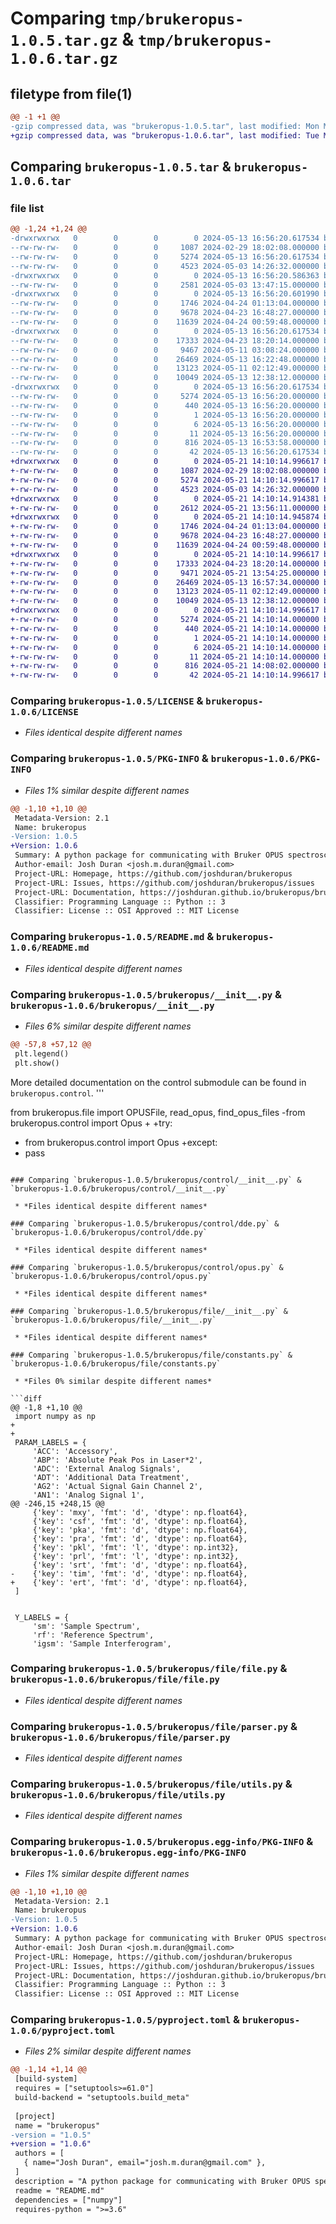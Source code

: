 # Comparing `tmp/brukeropus-1.0.5.tar.gz` & `tmp/brukeropus-1.0.6.tar.gz`

## filetype from file(1)

```diff
@@ -1 +1 @@
-gzip compressed data, was "brukeropus-1.0.5.tar", last modified: Mon May 13 16:56:20 2024, max compression
+gzip compressed data, was "brukeropus-1.0.6.tar", last modified: Tue May 21 14:10:14 2024, max compression
```

## Comparing `brukeropus-1.0.5.tar` & `brukeropus-1.0.6.tar`

### file list

```diff
@@ -1,24 +1,24 @@
-drwxrwxrwx   0        0        0        0 2024-05-13 16:56:20.617534 brukeropus-1.0.5/
--rw-rw-rw-   0        0        0     1087 2024-02-29 18:02:08.000000 brukeropus-1.0.5/LICENSE
--rw-rw-rw-   0        0        0     5274 2024-05-13 16:56:20.617534 brukeropus-1.0.5/PKG-INFO
--rw-rw-rw-   0        0        0     4523 2024-05-03 14:26:32.000000 brukeropus-1.0.5/README.md
-drwxrwxrwx   0        0        0        0 2024-05-13 16:56:20.586363 brukeropus-1.0.5/brukeropus/
--rw-rw-rw-   0        0        0     2581 2024-05-03 13:47:15.000000 brukeropus-1.0.5/brukeropus/__init__.py
-drwxrwxrwx   0        0        0        0 2024-05-13 16:56:20.601990 brukeropus-1.0.5/brukeropus/control/
--rw-rw-rw-   0        0        0     1746 2024-04-24 01:13:04.000000 brukeropus-1.0.5/brukeropus/control/__init__.py
--rw-rw-rw-   0        0        0     9678 2024-04-23 16:48:27.000000 brukeropus-1.0.5/brukeropus/control/dde.py
--rw-rw-rw-   0        0        0    11639 2024-04-24 00:59:48.000000 brukeropus-1.0.5/brukeropus/control/opus.py
-drwxrwxrwx   0        0        0        0 2024-05-13 16:56:20.617534 brukeropus-1.0.5/brukeropus/file/
--rw-rw-rw-   0        0        0    17333 2024-04-23 18:20:14.000000 brukeropus-1.0.5/brukeropus/file/__init__.py
--rw-rw-rw-   0        0        0     9467 2024-05-11 03:08:24.000000 brukeropus-1.0.5/brukeropus/file/constants.py
--rw-rw-rw-   0        0        0    26469 2024-05-13 16:22:48.000000 brukeropus-1.0.5/brukeropus/file/file.py
--rw-rw-rw-   0        0        0    13123 2024-05-11 02:12:49.000000 brukeropus-1.0.5/brukeropus/file/parser.py
--rw-rw-rw-   0        0        0    10049 2024-05-13 12:38:12.000000 brukeropus-1.0.5/brukeropus/file/utils.py
-drwxrwxrwx   0        0        0        0 2024-05-13 16:56:20.617534 brukeropus-1.0.5/brukeropus.egg-info/
--rw-rw-rw-   0        0        0     5274 2024-05-13 16:56:20.000000 brukeropus-1.0.5/brukeropus.egg-info/PKG-INFO
--rw-rw-rw-   0        0        0      440 2024-05-13 16:56:20.000000 brukeropus-1.0.5/brukeropus.egg-info/SOURCES.txt
--rw-rw-rw-   0        0        0        1 2024-05-13 16:56:20.000000 brukeropus-1.0.5/brukeropus.egg-info/dependency_links.txt
--rw-rw-rw-   0        0        0        6 2024-05-13 16:56:20.000000 brukeropus-1.0.5/brukeropus.egg-info/requires.txt
--rw-rw-rw-   0        0        0       11 2024-05-13 16:56:20.000000 brukeropus-1.0.5/brukeropus.egg-info/top_level.txt
--rw-rw-rw-   0        0        0      816 2024-05-13 16:53:58.000000 brukeropus-1.0.5/pyproject.toml
--rw-rw-rw-   0        0        0       42 2024-05-13 16:56:20.617534 brukeropus-1.0.5/setup.cfg
+drwxrwxrwx   0        0        0        0 2024-05-21 14:10:14.996617 brukeropus-1.0.6/
+-rw-rw-rw-   0        0        0     1087 2024-02-29 18:02:08.000000 brukeropus-1.0.6/LICENSE
+-rw-rw-rw-   0        0        0     5274 2024-05-21 14:10:14.996617 brukeropus-1.0.6/PKG-INFO
+-rw-rw-rw-   0        0        0     4523 2024-05-03 14:26:32.000000 brukeropus-1.0.6/README.md
+drwxrwxrwx   0        0        0        0 2024-05-21 14:10:14.914381 brukeropus-1.0.6/brukeropus/
+-rw-rw-rw-   0        0        0     2612 2024-05-21 13:56:11.000000 brukeropus-1.0.6/brukeropus/__init__.py
+drwxrwxrwx   0        0        0        0 2024-05-21 14:10:14.945874 brukeropus-1.0.6/brukeropus/control/
+-rw-rw-rw-   0        0        0     1746 2024-04-24 01:13:04.000000 brukeropus-1.0.6/brukeropus/control/__init__.py
+-rw-rw-rw-   0        0        0     9678 2024-04-23 16:48:27.000000 brukeropus-1.0.6/brukeropus/control/dde.py
+-rw-rw-rw-   0        0        0    11639 2024-04-24 00:59:48.000000 brukeropus-1.0.6/brukeropus/control/opus.py
+drwxrwxrwx   0        0        0        0 2024-05-21 14:10:14.996617 brukeropus-1.0.6/brukeropus/file/
+-rw-rw-rw-   0        0        0    17333 2024-04-23 18:20:14.000000 brukeropus-1.0.6/brukeropus/file/__init__.py
+-rw-rw-rw-   0        0        0     9471 2024-05-21 13:54:25.000000 brukeropus-1.0.6/brukeropus/file/constants.py
+-rw-rw-rw-   0        0        0    26469 2024-05-13 16:57:34.000000 brukeropus-1.0.6/brukeropus/file/file.py
+-rw-rw-rw-   0        0        0    13123 2024-05-11 02:12:49.000000 brukeropus-1.0.6/brukeropus/file/parser.py
+-rw-rw-rw-   0        0        0    10049 2024-05-13 12:38:12.000000 brukeropus-1.0.6/brukeropus/file/utils.py
+drwxrwxrwx   0        0        0        0 2024-05-21 14:10:14.996617 brukeropus-1.0.6/brukeropus.egg-info/
+-rw-rw-rw-   0        0        0     5274 2024-05-21 14:10:14.000000 brukeropus-1.0.6/brukeropus.egg-info/PKG-INFO
+-rw-rw-rw-   0        0        0      440 2024-05-21 14:10:14.000000 brukeropus-1.0.6/brukeropus.egg-info/SOURCES.txt
+-rw-rw-rw-   0        0        0        1 2024-05-21 14:10:14.000000 brukeropus-1.0.6/brukeropus.egg-info/dependency_links.txt
+-rw-rw-rw-   0        0        0        6 2024-05-21 14:10:14.000000 brukeropus-1.0.6/brukeropus.egg-info/requires.txt
+-rw-rw-rw-   0        0        0       11 2024-05-21 14:10:14.000000 brukeropus-1.0.6/brukeropus.egg-info/top_level.txt
+-rw-rw-rw-   0        0        0      816 2024-05-21 14:08:02.000000 brukeropus-1.0.6/pyproject.toml
+-rw-rw-rw-   0        0        0       42 2024-05-21 14:10:14.996617 brukeropus-1.0.6/setup.cfg
```

### Comparing `brukeropus-1.0.5/LICENSE` & `brukeropus-1.0.6/LICENSE`

 * *Files identical despite different names*

### Comparing `brukeropus-1.0.5/PKG-INFO` & `brukeropus-1.0.6/PKG-INFO`

 * *Files 1% similar despite different names*

```diff
@@ -1,10 +1,10 @@
 Metadata-Version: 2.1
 Name: brukeropus
-Version: 1.0.5
+Version: 1.0.6
 Summary: A python package for communicating with Bruker OPUS spectroscopy software and reading its binary file format.
 Author-email: Josh Duran <josh.m.duran@gmail.com>
 Project-URL: Homepage, https://github.com/joshduran/brukeropus
 Project-URL: Issues, https://github.com/joshduran/brukeropus/issues
 Project-URL: Documentation, https://joshduran.github.io/brukeropus/brukeropus.html
 Classifier: Programming Language :: Python :: 3
 Classifier: License :: OSI Approved :: MIT License
```

### Comparing `brukeropus-1.0.5/README.md` & `brukeropus-1.0.6/README.md`

 * *Files identical despite different names*

### Comparing `brukeropus-1.0.5/brukeropus/__init__.py` & `brukeropus-1.0.6/brukeropus/__init__.py`

 * *Files 6% similar despite different names*

```diff
@@ -57,8 +57,12 @@
 plt.legend()
 plt.show()
 ```
 More detailed documentation on the control submodule can be found in `brukeropus.control`.
 '''
 
 from brukeropus.file import OPUSFile, read_opus, find_opus_files
-from brukeropus.control import Opus
+
+try:
+    from brukeropus.control import Opus
+except:
+    pass
```

### Comparing `brukeropus-1.0.5/brukeropus/control/__init__.py` & `brukeropus-1.0.6/brukeropus/control/__init__.py`

 * *Files identical despite different names*

### Comparing `brukeropus-1.0.5/brukeropus/control/dde.py` & `brukeropus-1.0.6/brukeropus/control/dde.py`

 * *Files identical despite different names*

### Comparing `brukeropus-1.0.5/brukeropus/control/opus.py` & `brukeropus-1.0.6/brukeropus/control/opus.py`

 * *Files identical despite different names*

### Comparing `brukeropus-1.0.5/brukeropus/file/__init__.py` & `brukeropus-1.0.6/brukeropus/file/__init__.py`

 * *Files identical despite different names*

### Comparing `brukeropus-1.0.5/brukeropus/file/constants.py` & `brukeropus-1.0.6/brukeropus/file/constants.py`

 * *Files 0% similar despite different names*

```diff
@@ -1,8 +1,10 @@
 import numpy as np
+
+
 PARAM_LABELS = {
     'ACC': 'Accessory',
     'ABP': 'Absolute Peak Pos in Laser*2',
     'ADC': 'External Analog Signals',
     'ADT': 'Additional Data Treatment',
     'AG2': 'Actual Signal Gain Channel 2',
     'AN1': 'Analog Signal 1',
@@ -246,15 +248,15 @@
     {'key': 'mxy', 'fmt': 'd', 'dtype': np.float64},
     {'key': 'csf', 'fmt': 'd', 'dtype': np.float64},
     {'key': 'pka', 'fmt': 'd', 'dtype': np.float64},
     {'key': 'pra', 'fmt': 'd', 'dtype': np.float64},
     {'key': 'pkl', 'fmt': 'l', 'dtype': np.int32},
     {'key': 'prl', 'fmt': 'l', 'dtype': np.int32},
     {'key': 'srt', 'fmt': 'd', 'dtype': np.float64},
-    {'key': 'tim', 'fmt': 'd', 'dtype': np.float64},
+    {'key': 'ert', 'fmt': 'd', 'dtype': np.float64},
 ]
 
 
 Y_LABELS = {
     'sm': 'Sample Spectrum',
     'rf': 'Reference Spectrum',
     'igsm': 'Sample Interferogram',
```

### Comparing `brukeropus-1.0.5/brukeropus/file/file.py` & `brukeropus-1.0.6/brukeropus/file/file.py`

 * *Files identical despite different names*

### Comparing `brukeropus-1.0.5/brukeropus/file/parser.py` & `brukeropus-1.0.6/brukeropus/file/parser.py`

 * *Files identical despite different names*

### Comparing `brukeropus-1.0.5/brukeropus/file/utils.py` & `brukeropus-1.0.6/brukeropus/file/utils.py`

 * *Files identical despite different names*

### Comparing `brukeropus-1.0.5/brukeropus.egg-info/PKG-INFO` & `brukeropus-1.0.6/brukeropus.egg-info/PKG-INFO`

 * *Files 1% similar despite different names*

```diff
@@ -1,10 +1,10 @@
 Metadata-Version: 2.1
 Name: brukeropus
-Version: 1.0.5
+Version: 1.0.6
 Summary: A python package for communicating with Bruker OPUS spectroscopy software and reading its binary file format.
 Author-email: Josh Duran <josh.m.duran@gmail.com>
 Project-URL: Homepage, https://github.com/joshduran/brukeropus
 Project-URL: Issues, https://github.com/joshduran/brukeropus/issues
 Project-URL: Documentation, https://joshduran.github.io/brukeropus/brukeropus.html
 Classifier: Programming Language :: Python :: 3
 Classifier: License :: OSI Approved :: MIT License
```

### Comparing `brukeropus-1.0.5/pyproject.toml` & `brukeropus-1.0.6/pyproject.toml`

 * *Files 2% similar despite different names*

```diff
@@ -1,14 +1,14 @@
 [build-system]
 requires = ["setuptools>=61.0"]
 build-backend = "setuptools.build_meta"
 
 [project]
 name = "brukeropus"
-version = "1.0.5"
+version = "1.0.6"
 authors = [
   { name="Josh Duran", email="josh.m.duran@gmail.com" },
 ]
 description = "A python package for communicating with Bruker OPUS spectroscopy software and reading its binary file format."
 readme = "README.md"
 dependencies = ["numpy"]
 requires-python = ">=3.6"
```

